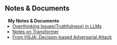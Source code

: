 ## Notes & Documents

<h4 style="margin:0 10px 0;">My Notes & Documents</h4>

<ul style="margin:0 0 5px;">
  <li><a href="https://drive.google.com/file/d/1rN2EDtuyA-jGsG87u5sUH0CXzthFwdJw/view?usp=drive_link">Overthinking Issues(Truthfulness) in LLMs</a></li>
  <li><a href="https://drive.google.com/file/d/1CJfHy1qpop_Ec7QfYqzZ4LRHMKWvSkV1/view?usp=drive_link">Notes on Transformer</a></li>
  <li><a href="https://drive.google.com/file/d/1NmAyimEmdjUUb3zUbuj9LWitpS630oUa/view?usp=drive_link">From HSJA: Decision-based Adversarial Attack</a></li>
</ul>

